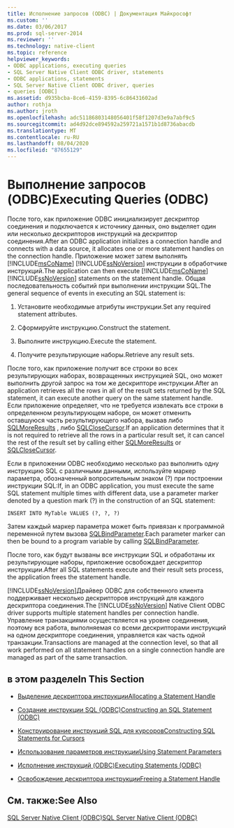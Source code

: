 ```yaml
---
title: Исполнение запросов (ODBC) | Документация Майкрософт
ms.custom: ''
ms.date: 03/06/2017
ms.prod: sql-server-2014
ms.reviewer: ''
ms.technology: native-client
ms.topic: reference
helpviewer_keywords:
- ODBC applications, executing queries
- SQL Server Native Client ODBC driver, statements
- ODBC applications, statements
- SQL Server Native Client ODBC driver, queries
- queries [ODBC]
ms.assetid: d935bcba-8ce6-4159-8395-6c86431602ad
author: rothja
ms.author: jroth
ms.openlocfilehash: adc51186803148056401f58f1207d3e9a7abf9c5
ms.sourcegitcommit: ad4d92dce894592a259721a1571b1d8736abacdb
ms.translationtype: MT
ms.contentlocale: ru-RU
ms.lasthandoff: 08/04/2020
ms.locfileid: "87655129"
---
```

# <a name="executing-queries-odbc"></a><span data-ttu-id="f10d3-102">Выполнение запросов (ODBC)</span><span class="sxs-lookup"><span data-stu-id="f10d3-102">Executing Queries (ODBC)</span></span>
  <span data-ttu-id="f10d3-103">После того, как приложение ODBC инициализирует дескриптор соединения и подключается к источнику данных, оно выделяет один или несколько дескрипторов инструкций на дескриптор соединения.</span><span class="sxs-lookup"><span data-stu-id="f10d3-103">After an ODBC application initializes a connection handle and connects with a data source, it allocates one or more statement handles on the connection handle.</span></span> <span data-ttu-id="f10d3-104">Приложение может затем выполнять [!INCLUDE[msCoName](../../includes/msconame-md.md)] [!INCLUDE[ssNoVersion](../../includes/ssnoversion-md.md)] инструкции в обработчике инструкций.</span><span class="sxs-lookup"><span data-stu-id="f10d3-104">The application can then execute [!INCLUDE[msCoName](../../includes/msconame-md.md)] [!INCLUDE[ssNoVersion](../../includes/ssnoversion-md.md)] statements on the statement handle.</span></span> <span data-ttu-id="f10d3-105">Общая последовательность событий при выполнении инструкции SQL.</span><span class="sxs-lookup"><span data-stu-id="f10d3-105">The general sequence of events in executing an SQL statement is:</span></span>  
  
1.  <span data-ttu-id="f10d3-106">Установите необходимые атрибуты инструкции.</span><span class="sxs-lookup"><span data-stu-id="f10d3-106">Set any required statement attributes.</span></span>  
  
2.  <span data-ttu-id="f10d3-107">Сформируйте инструкцию.</span><span class="sxs-lookup"><span data-stu-id="f10d3-107">Construct the statement.</span></span>  
  
3.  <span data-ttu-id="f10d3-108">Выполните инструкцию.</span><span class="sxs-lookup"><span data-stu-id="f10d3-108">Execute the statement.</span></span>  
  
4.  <span data-ttu-id="f10d3-109">Получите результирующие наборы.</span><span class="sxs-lookup"><span data-stu-id="f10d3-109">Retrieve any result sets.</span></span>  
  
 <span data-ttu-id="f10d3-110">После того, как приложение получит все строки во всех результирующих наборах, возвращенных инструкцией SQL, оно может выполнить другой запрос на том же дескрипторе инструкции.</span><span class="sxs-lookup"><span data-stu-id="f10d3-110">After an application retrieves all the rows in all of the result sets returned by the SQL statement, it can execute another query on the same statement handle.</span></span> <span data-ttu-id="f10d3-111">Если приложение определяет, что не требуется извлекать все строки в определенном результирующем наборе, он может отменить оставшуюся часть результирующего набора, вызвав либо [SQLMoreResults](../native-client-odbc-api/sqlmoreresults.md) , либо [SQLCloseCursor](../native-client-odbc-api/sqlclosecursor.md).</span><span class="sxs-lookup"><span data-stu-id="f10d3-111">If an application determines that it is not required to retrieve all the rows in a particular result set, it can cancel the rest of the result set by calling either [SQLMoreResults](../native-client-odbc-api/sqlmoreresults.md) or [SQLCloseCursor](../native-client-odbc-api/sqlclosecursor.md).</span></span>  
  
 <span data-ttu-id="f10d3-112">Если в приложении ODBC необходимо несколько раз выполнить одну инструкцию SQL с различными данными, используйте маркер параметра, обозначенный вопросительным знаком (?) при построении инструкции SQL:</span><span class="sxs-lookup"><span data-stu-id="f10d3-112">If, in an ODBC application, you must execute the same SQL statement multiple times with different data, use a parameter marker denoted by a question mark (?) in the construction of an SQL statement:</span></span>  
  
```  
INSERT INTO MyTable VALUES (?, ?, ?)  
```  
  
 <span data-ttu-id="f10d3-113">Затем каждый маркер параметра может быть привязан к программной переменной путем вызова [SQLBindParameter](../native-client-odbc-api/sqlbindparameter.md).</span><span class="sxs-lookup"><span data-stu-id="f10d3-113">Each parameter marker can then be bound to a program variable by calling [SQLBindParameter](../native-client-odbc-api/sqlbindparameter.md).</span></span>  
  
 <span data-ttu-id="f10d3-114">После того, как будут вызваны все инструкции SQL и обработаны их результирующие наборы, приложение освобождает дескриптор инструкции.</span><span class="sxs-lookup"><span data-stu-id="f10d3-114">After all SQL statements execute and their result sets process, the application frees the statement handle.</span></span>  
  
 <span data-ttu-id="f10d3-115">[!INCLUDE[ssNoVersion](../../includes/ssnoversion-md.md)]Драйвер ODBC для собственного клиента поддерживает несколько дескрипторов инструкций для каждого дескриптора соединения.</span><span class="sxs-lookup"><span data-stu-id="f10d3-115">The [!INCLUDE[ssNoVersion](../../includes/ssnoversion-md.md)] Native Client ODBC driver supports multiple statement handles per connection handle.</span></span> <span data-ttu-id="f10d3-116">Управление транзакциями осуществляется на уровне соединения, поэтому вся работа, выполняемая со всеми дескрипторами инструкций на одном дескрипторе соединения, управляется как часть одной транзакции.</span><span class="sxs-lookup"><span data-stu-id="f10d3-116">Transactions are managed at the connection level, so that all work performed on all statement handles on a single connection handle are managed as part of the same transaction.</span></span>  
  
## <a name="in-this-section"></a><span data-ttu-id="f10d3-117">в этом разделе</span><span class="sxs-lookup"><span data-stu-id="f10d3-117">In This Section</span></span>  
  
-   [<span data-ttu-id="f10d3-118">Выделение дескриптора инструкции</span><span class="sxs-lookup"><span data-stu-id="f10d3-118">Allocating a Statement Handle</span></span>](allocating-a-statement-handle.md)  
  
-   [<span data-ttu-id="f10d3-119">Создание инструкции SQL &#40;ODBC&#41;</span><span class="sxs-lookup"><span data-stu-id="f10d3-119">Constructing an SQL Statement &#40;ODBC&#41;</span></span>](constructing-an-sql-statement-odbc.md)  
  
-   [<span data-ttu-id="f10d3-120">Конструирование инструкций SQL для курсоров</span><span class="sxs-lookup"><span data-stu-id="f10d3-120">Constructing SQL Statements for Cursors</span></span>](constructing-sql-statements-for-cursors.md)  
  
-   [<span data-ttu-id="f10d3-121">Использование параметров инструкции</span><span class="sxs-lookup"><span data-stu-id="f10d3-121">Using Statement Parameters</span></span>](using-statement-parameters.md)  
  
-   [<span data-ttu-id="f10d3-122">Исполнение инструкций &#40;ODBC&#41;</span><span class="sxs-lookup"><span data-stu-id="f10d3-122">Executing Statements &#40;ODBC&#41;</span></span>](executing-statements/executing-statements-odbc.md)  
  
-   [<span data-ttu-id="f10d3-123">Освобождение дескриптора инструкции</span><span class="sxs-lookup"><span data-stu-id="f10d3-123">Freeing a Statement Handle</span></span>](freeing-a-statement-handle.md)  
  
## <a name="see-also"></a><span data-ttu-id="f10d3-124">См. также:</span><span class="sxs-lookup"><span data-stu-id="f10d3-124">See Also</span></span>  
 [<span data-ttu-id="f10d3-125">SQL Server Native Client (ODBC)</span><span class="sxs-lookup"><span data-stu-id="f10d3-125">SQL Server Native Client &#40;ODBC&#41;</span></span>](../native-client/odbc/sql-server-native-client-odbc.md)  
  
  
